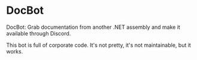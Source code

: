 # DocBot

DocBot: Grab documentation from another .NET assembly and make it available through Discord.

This bot is full of corporate code. It's not pretty, it's not maintainable, but it works.